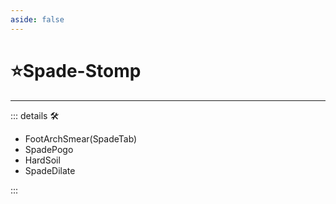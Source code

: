 ```yaml
---
aside: false
---
```

# ⭐<labor>Spade</labor>-Stomp

---

<!-- =================================================== -->
<!-- =================================================== -->
<!-- =================================================== -->
<!-- =================================================== -->
<!-- =================================================== -->
::: details 🛠

- FootArchSmear(SpadeTab)
- SpadePogo
- HardSoil
- SpadeDilate

:::
